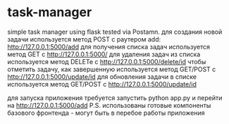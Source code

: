 # task-manager
simple task manager using flask 
tested via Postamn.
для создания новой задачи используется метод POST с раутером add:
http://127.0.0.1:5000/add
для получения списка задач используется метод GET c http://127.0.0.1:5000/
для удаления задач из списка используется метод DELETe с http://127.0.0.1:5000/delete/id
чтобы отметить задачу, как завершенную используется метод GET/POST c http://127.0.0.1:5000/update/id
для обновления задачи в списке используется метод GET/POST c http://127.0.0.1:5000/update/id

для запуска приложения требуется запустить python app.py и перейти на http://127.0.0.1:5000/add
P.S. использованы готовые компоненты базового фронтенда - могут быть в перебое работы приложения

